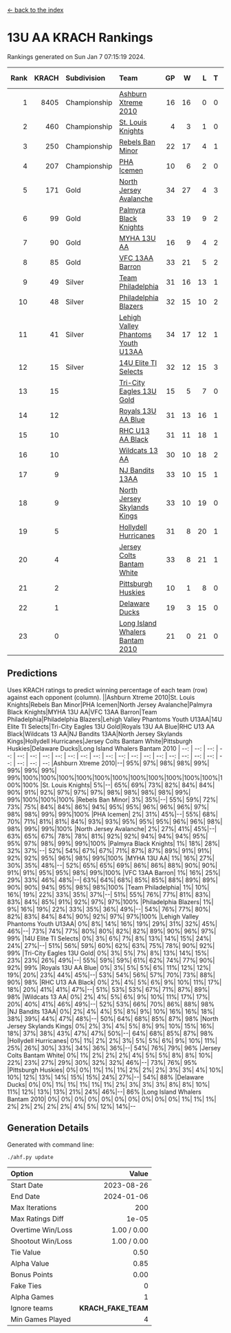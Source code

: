[<- back to the index](readme.md)
# 13U AA KRACH Rankings
Rankings generated on Sun Jan  7 07:15:19 2024.

Rank|KRACH|Subdivision|Team|GP|W|L|T|OTW|OTL|SoS|Exp Wins|Win Diff
---:|---:|:---|:---|---:|---:|---:|---:|---:|---:|---:|---:|---:
1|8405|Championship|[Ashburn Xtreme 2010](https://gamesheetstats.com/seasons/3659/teams/140527/schedule)|16|16|0|0|0|0|95|16.8|-0.0
2|460|Championship|[St. Louis Knights](https://gamesheetstats.com/seasons/3659/teams/143323/schedule)|4|3|1|0|0|0|1703|3.8|-0.0
3|250|Championship|[Rebels Ban Minor](https://gamesheetstats.com/seasons/3659/teams/140539/schedule)|22|17|4|1|0|0|774|18.4|0.0
4|207|Championship|[PHA Icemen](https://gamesheetstats.com/seasons/3659/teams/143321/schedule)|10|6|2|0|2|0|67|8.9|0.0
5|171|Gold|[North Jersey Avalanche](https://gamesheetstats.com/seasons/3659/teams/140535/schedule)|34|27|4|3|0|0|278|29.4|0.0
6|99|Gold|[Palmyra Black Knights](https://gamesheetstats.com/seasons/3659/teams/140537/schedule)|33|19|9|2|3|0|541|23.9|0.0
7|90|Gold|[MYHA 13U AA](https://gamesheetstats.com/seasons/3659/teams/140533/schedule)|16|9|4|2|1|0|65|11.9|0.0
8|85|Gold|[VFC 13AA Barron](https://gamesheetstats.com/seasons/3659/teams/140544/schedule)|33|21|5|2|2|3|48|24.9|0.0
9|49|Silver|[Team Philadelphia](https://gamesheetstats.com/seasons/3659/teams/140542/schedule)|31|16|13|1|0|1|584|17.4|0.0
10|48|Silver|[Philadelphia Blazers](https://gamesheetstats.com/seasons/3659/teams/140538/schedule)|32|15|10|2|3|2|558|19.9|0.0
11|41|Silver|[Lehigh Valley Phantoms Youth U13AA](https://gamesheetstats.com/seasons/3659/teams/140531/schedule)|34|17|12|1|1|3|296|19.4|0.0
12|15|Silver|[14U Elite TI Selects](https://gamesheetstats.com/seasons/3659/teams/140526/schedule)|32|12|15|3|1|1|546|15.4|0.0
13|15||[Tri-City Eagles 13U Gold](https://gamesheetstats.com/seasons/3659/teams/140543/schedule)|15|5|7|0|1|2|49|6.9|0.0
14|12||[Royals 13U AA Blue](https://gamesheetstats.com/seasons/3659/teams/140541/schedule)|31|13|16|1|0|1|46|14.4|0.0
15|10||[RHC U13 AA Black](https://gamesheetstats.com/seasons/3659/teams/140540/schedule)|31|11|18|1|1|0|47|13.4|0.0
16|10||[Wildcats 13 AA](https://gamesheetstats.com/seasons/3659/teams/140545/schedule)|30|10|18|2|0|0|50|11.9|0.0
17|9||[NJ Bandits 13AA](https://gamesheetstats.com/seasons/3659/teams/140534/schedule)|33|10|15|1|2|5|302|13.4|0.0
18|9||[North Jersey Skylands Kings](https://gamesheetstats.com/seasons/3659/teams/140536/schedule)|33|10|19|0|3|1|54|13.9|0.0
19|5||[Hollydell Hurricanes](https://gamesheetstats.com/seasons/3659/teams/140529/schedule)|31|8|20|1|2|0|301|11.4|0.0
20|4||[Jersey Colts Bantam White](https://gamesheetstats.com/seasons/3659/teams/140530/schedule)|33|8|21|1|1|2|44|10.4|0.0
21|2||[Pittsburgh Huskies](https://gamesheetstats.com/seasons/3659/teams/149413/schedule)|10|1|8|0|0|1|844|1.9|0.0
22|1||[Delaware Ducks](https://gamesheetstats.com/seasons/3659/teams/140528/schedule)|19|3|15|0|0|1|29|3.9|0.0
23|0||[Long Island Whalers Bantam 2010](https://gamesheetstats.com/seasons/3659/teams/140532/schedule)|21|0|21|0|0|0|42|0.9|0.0

## Predictions
Uses KRACH ratings to predict winning percentage of each team (row) against each opponent (column).
||Ashburn Xtreme 2010|St. Louis Knights|Rebels Ban Minor|PHA Icemen|North Jersey Avalanche|Palmyra Black Knights|MYHA 13U AA|VFC 13AA Barron|Team Philadelphia|Philadelphia Blazers|Lehigh Valley Phantoms Youth U13AA|14U Elite TI Selects|Tri-City Eagles 13U Gold|Royals 13U AA Blue|RHC U13 AA Black|Wildcats 13 AA|NJ Bandits 13AA|North Jersey Skylands Kings|Hollydell Hurricanes|Jersey Colts Bantam White|Pittsburgh Huskies|Delaware Ducks|Long Island Whalers Bantam 2010
| --: | --: | --: | --: | --: | --: | --: | --: | --: | --: | --: | --: | --: | --: | --: | --: | --: | --: | --: | --: | --: | --: | --: | --: 
|Ashburn Xtreme 2010|--| 95%| 97%| 98%| 98%| 99%| 99%| 99%| 99%| 99%|100%|100%|100%|100%|100%|100%|100%|100%|100%|100%|100%|100%|100%
|St. Louis Knights|  5%|--| 65%| 69%| 73%| 82%| 84%| 84%| 90%| 91%| 92%| 97%| 97%| 97%| 98%| 98%| 98%| 98%| 99%| 99%|100%|100%|100%
|Rebels Ban Minor|  3%| 35%|--| 55%| 59%| 72%| 73%| 75%| 84%| 84%| 86%| 94%| 95%| 95%| 96%| 96%| 96%| 97%| 98%| 98%| 99%| 99%|100%
|PHA Icemen|  2%| 31%| 45%|--| 55%| 68%| 70%| 71%| 81%| 81%| 84%| 93%| 93%| 95%| 95%| 95%| 96%| 96%| 98%| 98%| 99%| 99%|100%
|North Jersey Avalanche|  2%| 27%| 41%| 45%|--| 63%| 65%| 67%| 78%| 78%| 81%| 92%| 92%| 94%| 94%| 94%| 95%| 95%| 97%| 98%| 99%| 99%|100%
|Palmyra Black Knights|  1%| 18%| 28%| 32%| 37%|--| 52%| 54%| 67%| 67%| 71%| 87%| 87%| 89%| 91%| 91%| 92%| 92%| 95%| 96%| 98%| 99%|100%
|MYHA 13U AA|  1%| 16%| 27%| 30%| 35%| 48%|--| 52%| 65%| 65%| 69%| 86%| 86%| 88%| 90%| 90%| 91%| 91%| 95%| 95%| 98%| 99%|100%
|VFC 13AA Barron|  1%| 16%| 25%| 29%| 33%| 46%| 48%|--| 63%| 64%| 68%| 85%| 85%| 88%| 89%| 89%| 90%| 90%| 94%| 95%| 98%| 98%|100%
|Team Philadelphia|  1%| 10%| 16%| 19%| 22%| 33%| 35%| 37%|--| 51%| 55%| 76%| 77%| 81%| 83%| 83%| 84%| 85%| 91%| 92%| 97%| 97%|100%
|Philadelphia Blazers|  1%|  9%| 16%| 19%| 22%| 33%| 35%| 36%| 49%|--| 54%| 76%| 77%| 80%| 82%| 83%| 84%| 84%| 90%| 92%| 97%| 97%|100%
|Lehigh Valley Phantoms Youth U13AA|  0%|  8%| 14%| 16%| 19%| 29%| 31%| 32%| 45%| 46%|--| 73%| 74%| 77%| 80%| 80%| 82%| 82%| 89%| 90%| 96%| 97%| 99%
|14U Elite TI Selects|  0%|  3%|  6%|  7%|  8%| 13%| 14%| 15%| 24%| 24%| 27%|--| 51%| 56%| 59%| 60%| 62%| 63%| 75%| 78%| 90%| 92%| 99%
|Tri-City Eagles 13U Gold|  0%|  3%|  5%|  7%|  8%| 13%| 14%| 15%| 23%| 23%| 26%| 49%|--| 55%| 59%| 59%| 61%| 62%| 74%| 77%| 90%| 92%| 99%
|Royals 13U AA Blue|  0%|  3%|  5%|  5%|  6%| 11%| 12%| 12%| 19%| 20%| 23%| 44%| 45%|--| 53%| 54%| 56%| 57%| 70%| 73%| 88%| 90%| 98%
|RHC U13 AA Black|  0%|  2%|  4%|  5%|  6%|  9%| 10%| 11%| 17%| 18%| 20%| 41%| 41%| 47%|--| 51%| 53%| 53%| 67%| 71%| 87%| 89%| 98%
|Wildcats 13 AA|  0%|  2%|  4%|  5%|  6%|  9%| 10%| 11%| 17%| 17%| 20%| 40%| 41%| 46%| 49%|--| 52%| 53%| 66%| 70%| 86%| 88%| 98%
|NJ Bandits 13AA|  0%|  2%|  4%|  4%|  5%|  8%|  9%| 10%| 16%| 16%| 18%| 38%| 39%| 44%| 47%| 48%|--| 50%| 64%| 68%| 85%| 87%| 98%
|North Jersey Skylands Kings|  0%|  2%|  3%|  4%|  5%|  8%|  9%| 10%| 15%| 16%| 18%| 37%| 38%| 43%| 47%| 47%| 50%|--| 64%| 68%| 85%| 87%| 98%
|Hollydell Hurricanes|  0%|  1%|  2%|  2%|  3%|  5%|  5%|  6%|  9%| 10%| 11%| 25%| 26%| 30%| 33%| 34%| 36%| 36%|--| 54%| 76%| 79%| 96%
|Jersey Colts Bantam White|  0%|  1%|  2%|  2%|  2%|  4%|  5%|  5%|  8%|  8%| 10%| 22%| 23%| 27%| 29%| 30%| 32%| 32%| 46%|--| 73%| 76%| 95%
|Pittsburgh Huskies|  0%|  0%|  1%|  1%|  1%|  2%|  2%|  2%|  3%|  3%|  4%| 10%| 10%| 12%| 13%| 14%| 15%| 15%| 24%| 27%|--| 54%| 88%
|Delaware Ducks|  0%|  0%|  1%|  1%|  1%|  1%|  1%|  2%|  3%|  3%|  3%|  8%|  8%| 10%| 11%| 12%| 13%| 13%| 21%| 24%| 46%|--| 86%
|Long Island Whalers Bantam 2010|  0%|  0%|  0%|  0%|  0%|  0%|  0%|  0%|  0%|  0%|  1%|  1%|  1%|  2%|  2%|  2%|  2%|  2%|  4%|  5%| 12%| 14%|--

## Generation Details

Generated with command line:
```
./ahf.py update
```

| Option | Value |
| :----- | ----: |
| Start Date | 2023-08-26 |
| End Date | 2024-01-06 |
| Max Iterations | 200 |
| Max Ratings Diff | 1e-05 |
| Overtime Win/Loss | 1.00 / 0.00 |
| Shootout Win/Loss | 1.00 / 0.00 |
| Tie Value | 0.50 |
| Alpha Value | 0.85 |
| Bonus Points | 0.00 |
| Fake Ties | 0 |
| Alpha Games | 1 |
| Ignore teams | __KRACH_FAKE_TEAM__ |
| Min Games Played | 4 |

